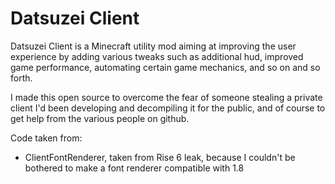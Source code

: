 # Datsuzei Client
Datsuzei Client is a Minecraft utility mod aiming at improving the user experience by adding various tweaks such as additional hud, improved game performance, automating certain game mechanics, and so on and so forth.

I made this open source to overcome the fear of someone stealing a private client I'd been developing and decompiling it for the public, and of course to get help from the various people on github.

Code taken from:
- ClientFontRenderer, taken from Rise 6 leak, because I couldn't be bothered to make a font renderer compatible with 1.8
